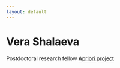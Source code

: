 ```yaml
---
layout: default
---
```


<div class="lead pretty-links">


# Vera Shalaeva
Postdoctoral research fellow [Apriori project](https://project.inria.fr/apriori/)
</div>
